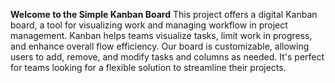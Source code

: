 

**Welcome to the Simple Kanban Board**
This project offers a digital Kanban board, a tool for visualizing work and managing workflow in project management. 
Kanban helps teams visualize tasks, limit work in progress, and enhance overall flow efficiency. Our board is customizable, allowing users to add, remove, and modify tasks and columns as needed. It's perfect for teams looking for a flexible solution to streamline their projects.
